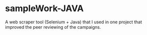 # sampleWork-JAVA

 A web scraper tool (Selenium + Java) that I used in one project that improved the peer reviewing of the campaigns.
